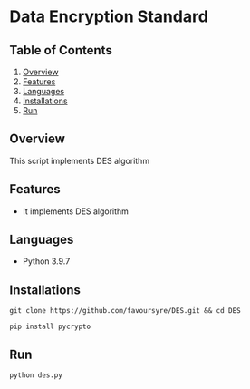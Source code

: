 # Data Encryption Standard

## Table of Contents

1. [Overview](#overview)
2. [Features](#features)
3. [Languages](#languages)
4. [Installations](#installations)
5. [Run](#run)

## Overview

This script implements DES algorithm

## Features

- It implements DES algorithm

## Languages

- Python 3.9.7

## Installations

```shell
git clone https://github.com/favoursyre/DES.git && cd DES
```
```shell
pip install pycrypto
```

## Run

```shell
python des.py
```
